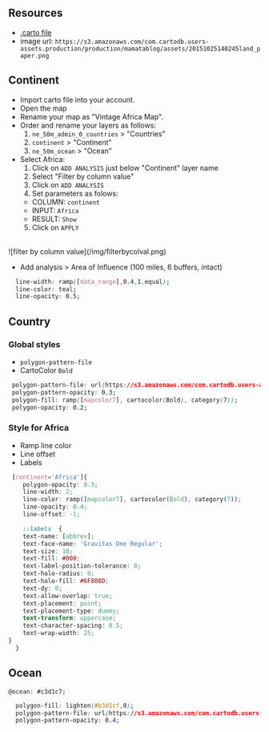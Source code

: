 ## Resources

+ [.carto file](https://drive.google.com/file/d/0B9k_lcYQZACgY1k2RHV3MGx3MTg/view?usp=sharing)
+ image url: `https://s3.amazonaws.com/com.cartodb.users-assets.production/production/mamatablog/assets/20151025140245land_paper.png`

## Continent

+ Import carto file into your account.
+ Open the map
+ Rename your map as "Vintage Africa Map".
+ Order and rename your layers as follows:
  1. `ne_50m_admin_0_countries` > "Countries"
  2. `continent` > "Continent"
  3. `ne_50m_ocean` > "Ocean"
+ Select Africa:
  1. Click on `ADD ANALYSIS` just below "Continent" layer name
  2. Select "Filter by column value"
  3. Click on `ADD ANALYSIS`
  4. Set parameters as folows:
    * COLUMN: `continent`
    * INPUT: `Africa`
    * RESULT: `Show`
  5. Click on `APPLY`

<br>
![filter by column value](/img/filterbycolval.png)
<br>

+ Add analysis > Area of Influence (100 miles, 6 buffers, intact)

```css
  line-width: ramp([data_range],0.4,1,equal);
  line-color: teal;
  line-opacity: 0.5;
```

## Country

### Global styles

+ `polygon-pattern-file`
+ CartoColor `Bold`

 ```css
  polygon-pattern-file: url(https://s3.amazonaws.com/com.cartodb.users-assets.production/production/mamatablog/assets/20151025140245land_paper.png);
  polygon-pattern-opacity: 0.3;
  polygon-fill: ramp([mapcolor7], cartocolor(Bold), category(7));
  polygon-opacity: 0.2;
 ```

### Style for Africa

+ Ramp line color
+ Line offset
+ Labels

```css
 [continent='Africa']{ 
    polygon-opacity: 0.3;
    line-width: 2;
    line-color: ramp([mapcolor7], cartocolor(Bold), category(7));
    line-opacity: 0.4;
    line-offset: -1;

    ::labels  {
    text-name: [abbrev];
    text-face-name: 'Gravitas One Regular';
    text-size: 10;
    text-fill: #000;
    text-label-position-tolerance: 0;
    text-halo-radius: 0;
    text-halo-fill: #6F808D;
    text-dy: 0;
    text-allow-overlap: true;
    text-placement: point;
    text-placement-type: dummy;
    text-transform: uppercase;
    text-character-spacing: 0.5;
    text-wrap-width: 25;
}
  }
``` 

## Ocean

`@ocean: #c3d1c7;`


```css
  polygon-fill: lighten(#b3d1cf,0);
  polygon-pattern-file: url(https://s3.amazonaws.com/com.cartodb.users-assets.production/production/mamatablog/assets/20151025140245land_paper.png);
  polygon-pattern-opacity: 0.4;
```
